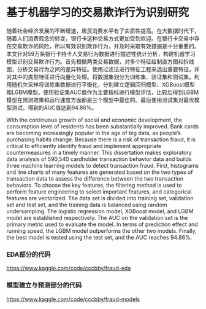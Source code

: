# 基于机器学习的交易欺诈行为识别研究

随着社会经济发展的不断增速，居民消费水平有了实质性提高。在大数据时代下，随着人们消费观念的转变，银行卡这种交易方式更加受到欢迎。在银行卡交易中存在交易欺诈的风险，所以有效识别欺诈行为，并及时采取有效措施是十分重要的。本文针对59万条银行卡持卡人交易行为数据进行描述性统计分析，构建机器学习模型识别交易欺诈行为。首先根据两类交易数据，对多个特征绘制直方图和折线图，分析交易行为之间的差异特征。使用过滤法进行特征工程来选出重要特征，并对其中的类型特征进行向量化处理。将数据集划分为训练集、验证集和测试集，利用随机欠采样将训练集数据进行平衡化，分别建立逻辑回归模型、XGBoost模型和LGBM模型。使用验证集AUC值作为主要指标进行模型评估，比较后得到LGBM模型在预测效果和运行速度方面都是三个模型中最佳的。最后使用测试集对最优模型测试，得到的AUC值达到94.86%。

With the continuous growth of social and economic development, the consumption level of residents has been substantially improved. Bank cards are becoming increasingly popular in the age of big data, as people’s purchasing habits change. Because there is a risk of transaction fraud, it is critical to efficiently identify fraud and implement appropriate countermeasures in a timely manner. This dissertation makes exploratory data analysis of 590,540 cardholder transaction behavior data and builds three machine learning models to detect transaction fraud. First, histograms and line charts of many features are generated based on the two types of transaction data to assess the difference between the two transaction behaviors. To choose the key features, the filtering method is used to perform feature engineering to select important features, and categorical features are vectorized. The data set is divided into training set, validation set and test set, and the training data is balanced using random undersampling. The logistic regression model, XGBoost model, and LGBM model are established respectively. The AUC on the validation set is the primary metric used to evaluate the model. In terms of prediction effect and running speed, the LGBM model outperforms the other two models. Finally, the best model is tested using the test set, and the AUC reaches 94.86%.

### EDA部分的代码
https://www.kaggle.com/code/cccbby/fraud-eda
### 模型建立与预测部分的代码
https://www.kaggle.com/code/cccbby/fraud-models
